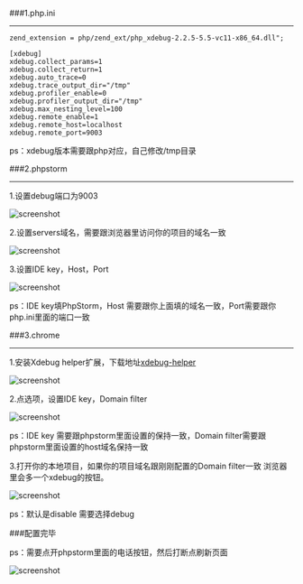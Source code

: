 ###1.php.ini

----------

```
zend_extension = php/zend_ext/php_xdebug-2.2.5-5.5-vc11-x86_64.dll";

[xdebug]
xdebug.collect_params=1
xdebug.collect_return=1
xdebug.auto_trace=0
xdebug.trace_output_dir="/tmp"
xdebug.profiler_enable=0
xdebug.profiler_output_dir="/tmp" 
xdebug.max_nesting_level=100
xdebug.remote_enable=1
xdebug.remote_host=localhost
xdebug.remote_port=9003
```
ps：xdebug版本需要跟php对应，自己修改/tmp目录

###2.phpstorm

----------

1.设置debug端口为9003

<img width="" height="" class="amd-center" src="http://github.cdoco.com/images/xdebug/1.png" alt="screenshot" />

2.设置servers域名，需要跟浏览器里访问你的项目的域名一致

<img width="" height="" class="amd-center" src="http://github.cdoco.com/images/xdebug/2.png" alt="screenshot" />

3.设置IDE key，Host，Port

<img width="" height="" class="amd-center" src="http://github.cdoco.com/images/xdebug/3.png" alt="screenshot" />

ps：IDE key填PhpStorm，Host 需要跟你上面填的域名一致，Port需要跟你php.ini里面的端口一致

###3.chrome

----------

1.安装Xdebug helper扩展，下载地址[xdebug-helper](http://www.mykurong.com/extensions/xdebughelper/)

<img width="" height="" class="amd-center" src="http://github.cdoco.com/images/xdebug/4.png" alt="screenshot" />

2.点选项，设置IDE key，Domain filter

<img width="" height="" class="amd-center" src="http://github.cdoco.com/images/xdebug/5.png" alt="screenshot" />

ps：IDE key 需要跟phpstorm里面设置的保持一致，Domain filter需要跟phpstorm里面设置的host域名保持一致

3.打开你的本地项目，如果你的项目域名跟刚刚配置的Domain filter一致 浏览器里会多一个xdebug的按钮。

<img width="" height="" class="amd-center" src="http://github.cdoco.com/images/xdebug/6.png" alt="screenshot"/>

ps：默认是disable 需要选择debug

###配置完毕

ps：需要点开phpstorm里面的电话按钮，然后打断点刷新页面

<img width="" height="" class="amd-center" src="http://github.cdoco.com/images/xdebug/7.png" alt="screenshot" />

